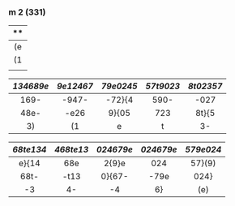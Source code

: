 ### m 2 (331)

| ** |
|:---------:|
| (e |
| (1 |
| |


| *134689e* | *9e12467* | *79e0245* | *57t9023* | *8t02357* |
|:---------:|:---------:|:---------:|:---------:|:---------:|
| 169-      | -947-     | -72}{4    | 590-      | -027      |
| 48e-      | -e26      | 9}{05     | 723       | 8t}{5     |
| 3)        | (1        | e         | t         | 3-        |


| *68te134* | *468te13* | *024679e* | *024679e* | *579e024* |
|:---------:|:---------:|:---------:|:---------:|:---------:|
| e}{14     | 68e       | 2{9}e     | 024       | 57}(9)    |
| 68t-      | -t13      | 0}{67-    | -79e      | 024}       |
| -3        | 4-        | -4        | 6}        | (e)       |


